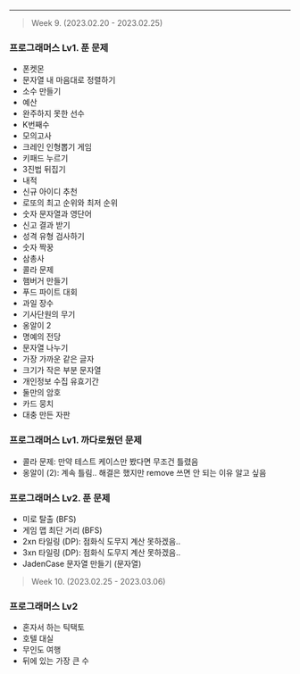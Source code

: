 ----------------
> Week 9. (2023.02.20 - 2023.02.25)
### 프로그래머스 Lv1. 푼 문제
- 폰켓몬
- 문자열 내 마음대로 정렬하기
- 소수 만들기
- 예산
- 완주하지 못한 선수
- K번째수
- 모의고사
- 크레인 인형뽑기 게임
- 키패드 누르기
- 3진법 뒤집기
- 내적
- 신규 아이디 추천
- 로또의 최고 순위와 최저 순위
- 숫자 문자열과 영단어
- 신고 결과 받기
- 성격 유형 검사하기
- 숫자 짝꿍
- 삼총사
- 콜라 문제
- 햄버거 만들기
- 푸드 파이트 대회
- 과일 장수
- 기사단원의 무기
- 옹알이 2
- 명예의 전당
- 문자열 나누기
- 가장 가까운 같은 글자
- 크기가 작은 부분 문자열
- 개인정보 수집 유효기간
- 둘만의 암호
- 카드 뭉치
- 대충 만든 자판

### 프로그래머스 Lv1. 까다로웠던 문제
- 콜라 문제: 만약 테스트 케이스만 봤다면 무조건 틀렸음
- 옹알이 (2): 계속 틀림.. 해결은 했지만 remove 쓰면 안 되는 이유 알고 싶음

### 프로그래머스 Lv2. 푼 문제
- 미로 탈출 (BFS)
- 게임 맵 최단 거리 (BFS)
- 2xn 타일링 (DP): 점화식 도무지 계산 못하겠음..
- 3xn 타일링 (DP): 점화식 도무지 계산 못하겠음..
- JadenCase 문자열 만들기 (문자열)

> Week 10. (2023.02.25 - 2023.03.06)
### 프로그래머스 Lv2
- 혼자서 하는 틱택토
- 호텔 대실
- 무인도 여행
- 뒤에 있는 가장 큰 수